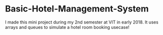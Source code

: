 # Basic-Hotel-Management-System

I made this mini project during my 2nd semester at VIT in early 2018. It uses arrays and queues to simulate a hotel room booking usecase!

